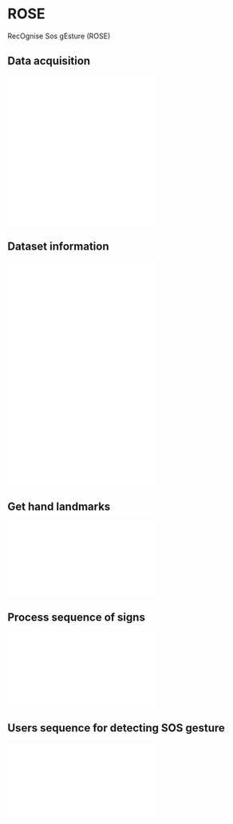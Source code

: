 # ROSE
RecOgnise Sos gEsture (ROSE) 


## Data acquisition

<embed src="results/img_tiago.pdf" type="application/pdf">

<embed src="results/img_dataset_distance.pdf" type="application/pdf">

## Dataset information

<embed src="results/img_dataset_hands.pdf" type="application/pdf">

<embed src="results/img_dataset_signs.pdf" type="application/pdf">

<embed src="results/img_dataset_train_test.pdf" type="application/pdf">

## Get hand landmarks

<embed src="results/img_process_hands.pdf" type="application/pdf">

## Process sequence of signs

<embed src="results/img_process_holes_sequences.pdf" type="application/pdf">

## Users sequence for detecting SOS gesture

<embed src="results/img_users_sequence.pdf" type="application/pdf">
